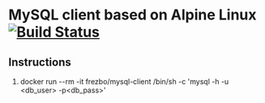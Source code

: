 # MySQL client based on Alpine Linux [![Build Status](https://travis-ci.org/frezbo/mysql-client.svg?branch=master)](https://travis-ci.org/frezbo/mysql-client)

## Instructions

1. docker run --rm -it frezbo/mysql-client /bin/sh -c 'mysql -h <mysql-server address> -u <db_user> -p<db_pass>' </br>